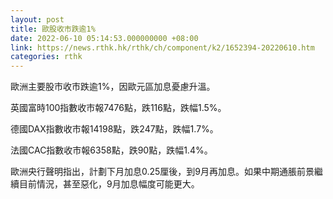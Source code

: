 ```yaml
---
layout: post
title: 歐股收市跌逾1%
date: 2022-06-10 05:14:53.000000000 +08:00
link: https://news.rthk.hk/rthk/ch/component/k2/1652394-20220610.htm
categories: rthk
---
```


歐洲主要股市收市跌逾1%，因歐元區加息憂慮升溫。

英國富時100指數收市報7476點，跌116點，跌幅1.5%。

德國DAX指數收市報14198點，跌247點，跌幅1.7%。

法國CAC指數收市報6358點，跌90點，跌幅1.4%。

歐洲央行聲明指出，計劃下月加息0.25厘後，到9月再加息。如果中期通脹前景繼續目前情況，甚至惡化，9月加息幅度可能更大。
